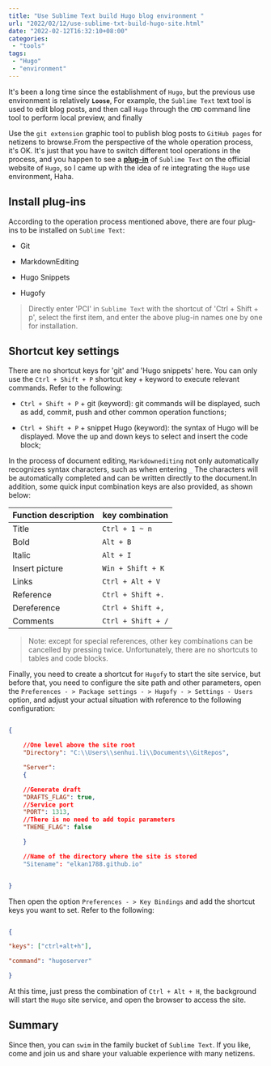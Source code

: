 ```yaml
---
title: "Use Sublime Text build Hugo blog environment "
url: "2022/02/12/use-sublime-txt-build-hugo-site.html"
date: "2022-02-12T16:32:10+08:00"
categories:
 - "tools"
tags:
 - "Hugo"
 - "environment"
---
```


It's been a long time since the establishment of `Hugo`, but the previous use environment is relatively __`Loose`__, For example, the `Sublime Text` text tool is used to edit blog posts, and then call `Hugo` through the `CMD` command line tool to perform local preview, and finally

Use the `git extension` graphic tool to publish blog posts to `GitHub pages` for netizens to browse.From the perspective of the whole operation process, it's OK. It's just that you have to switch different tool operations in the process, and you happen to see a [__plug-in__](https://gohugo.io/tools/editors/#sublime-Text) of `Sublime Text` on the official website of `Hugo`, so I came up with the idea of re integrating the `Hugo` use environment, Haha.

<!--more-->

## Install plug-ins

According to the operation process mentioned above, there are four plug-ins to be installed on `Sublime Text`:


- Git

- MarkdownEditing

- Hugo Snippets

- Hugofy


>Directly enter 'PCI' in `Sublime Text` with the shortcut of 'Ctrl + Shift + p', select the first item, and enter the above plug-in names one by one for installation.



## Shortcut key settings


There are no shortcut keys for 'git' and 'Hugo snippets' here. You can only use the `Ctrl + Shift + P` shortcut key + keyword to execute relevant commands. Refer to the following:


-  `Ctrl + Shift + P`  + git (keyword): git commands will be displayed, such as add, commit, push and other common operation functions;

-  `Ctrl + Shift + P`  + snippet Hugo (keyword): the syntax of Hugo will be displayed. Move the up and down keys to select and insert the code block;


In the process of document editing, `Markdownediting` not only automatically recognizes syntax characters, such as when entering `_` The characters will be automatically completed and can be written directly to the document.In addition, some quick input combination keys are also provided, as shown below:


|Function description | key combination|
|--- |--- |
| Title | ` Ctrl + 1 ~ n `|
| Bold  | ` Alt + B `|
| Italic |  ` Alt + I `|
| Insert picture |  ` Win + Shift + K `|
| Links |  ` Ctrl + Alt + V `|
| Reference | ` Ctrl + Shift +. `|
| Dereference |  ` Ctrl + Shift +, `| 
| Comments |  ` Ctrl + Shift + / `|


>Note: except for special references, other key combinations can be cancelled by pressing twice. Unfortunately, there are no shortcuts to tables and code blocks.


Finally, you need to create a shortcut for `Hugofy` to start the site service, but before that, you need to configure the site path and other parameters, open the `Preferences - > Package settings - > Hugofy - > Settings - Users` option, and adjust your actual situation with reference to the following configuration:


```json

{

    //One level above the site root
    "Directory": "C:\\Users\\senhui.li\\Documents\\GitRepos",

    "Server":
    {

    //Generate draft
    "DRAFTS_FLAG": true,
    //Service port
    "PORT": 1313,
    //There is no need to add topic parameters
    "THEME_FLAG": false

    }

    //Name of the directory where the site is stored
    "Sitename": "elkan1788.github.io"


}

```


Then open the option `Preferences - > Key Bindings` and add the shortcut keys you want to set. Refer to the following:


```json

{

"keys": ["ctrl+alt+h"],

"command": "hugoserver"

}

```


At this time, just press the combination of `Ctrl + Alt + H`, the background will start the `Hugo` site service, and open the browser to access the site.


## Summary


Since then, you can `swim` in the family bucket of `Sublime Text`. If you like, come and join us and share your valuable experience with many netizens.




